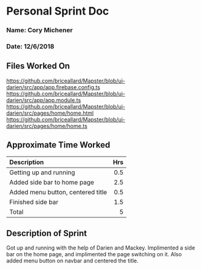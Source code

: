 # Personal Sprint Doc

### Name: Cory Michener
### Date: 12/6/2018

## Files Worked On

https://github.com/briceallard/Mapster/blob/ui-darien/src/app/app.firebase.config.ts
https://github.com/briceallard/Mapster/blob/ui-darien/src/app/app.module.ts
https://github.com/briceallard/Mapster/blob/ui-darien/src/pages/home/home.html
https://github.com/briceallard/Mapster/blob/ui-darien/src/pages/home/home.ts

## Approximate Time Worked

| Description | Hrs |
| :------------------------------ | ---: |
| Getting up and running | 0.5 |
| Added side bar to home page | 2.5 |
| Added menu button, centered title | 0.5 |
| Finished side bar | 1.5 |
| Total | 5 |

## Description of Sprint

Got up and running with the help of Darien and Mackey. Implimented a side bar on the home page, and implimented the page switching on it. Also added menu button on navbar and centered the title.
